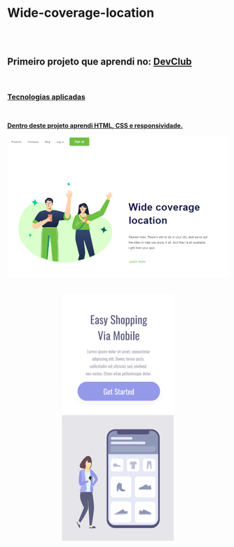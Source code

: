 <h1> Wide-coverage-location </h1>
<br>
<br>
<h2> Primeiro projeto que aprendi no: <a href="https://rodolfomori.com.br/devclub"> DevClub </h2> 
<br>
 
 <h3> Tecnologias aplicadas </h3>
 <br>
  
 <p> <b> Dentro deste projeto aprendi HTML, CSS e responsividade. </b> </p> 

   <section align="center">
   <img src="https://raw.githubusercontent.com/michaelcharlesdm/Wide-coverage-location/068d2a479b48b505d3db7e445c5d630295fa10c4/img/desktop%202.png" width="800px"/>
   </section>
   <br>
   <br>
   <div align="center" >
    <img src="https://raw.githubusercontent.com/michaelcharlesdm/Easy-Shopping/a01fd2b5f5dcd7a2492b44cce2dd14290c42186a/Assets/mobile.png"/> 
   </div>
  
